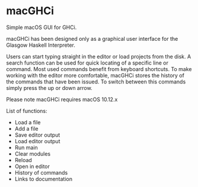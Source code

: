 # macGHCi
Simple macOS GUI for GHCi.

macGHCi has been designed only as a graphical user interface for the Glasgow Haskell Interpreter.

Users can start typing straight in the editor or load projects from the disk. A search function can be used for quick locating of a specific line or command. Most used commands benefit from keyboard shortcuts. To make working with the editor more comfortable, macGHCi stores the history of the commands that have been issued. To switch between this commands simply press the up or down arrow.

Please note macGHCi requires macOS 10.12.x

List of functions:

* Load a file
* Add a file
* Save editor output
* Load editor output
* Run main
* Clear modules
* Reload
* Open in editor
* History of commands 
* Links to documentation
